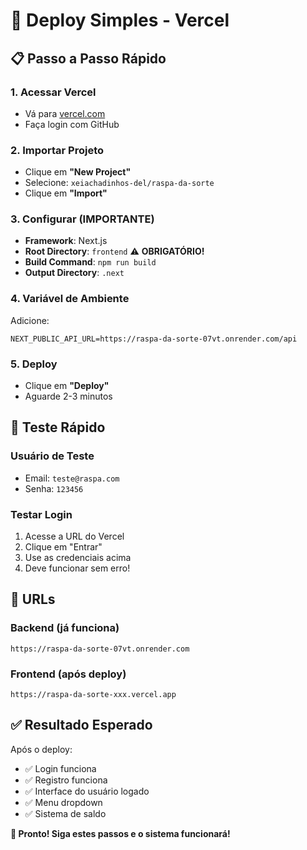 # 🚀 Deploy Simples - Vercel

## 📋 Passo a Passo Rápido

### 1. **Acessar Vercel**
- Vá para [vercel.com](https://vercel.com)
- Faça login com GitHub

### 2. **Importar Projeto**
- Clique em **"New Project"**
- Selecione: `xeiachadinhos-del/raspa-da-sorte`
- Clique em **"Import"**

### 3. **Configurar (IMPORTANTE)**
- **Framework**: Next.js
- **Root Directory**: `frontend` ⚠️ **OBRIGATÓRIO!**
- **Build Command**: `npm run build`
- **Output Directory**: `.next`

### 4. **Variável de Ambiente**
Adicione:
```
NEXT_PUBLIC_API_URL=https://raspa-da-sorte-07vt.onrender.com/api
```

### 5. **Deploy**
- Clique em **"Deploy"**
- Aguarde 2-3 minutos

## 🧪 Teste Rápido

### **Usuário de Teste**
- Email: `teste@raspa.com`
- Senha: `123456`

### **Testar Login**
1. Acesse a URL do Vercel
2. Clique em "Entrar"
3. Use as credenciais acima
4. Deve funcionar sem erro!

## 🎯 URLs

### **Backend (já funciona)**
```
https://raspa-da-sorte-07vt.onrender.com
```

### **Frontend (após deploy)**
```
https://raspa-da-sorte-xxx.vercel.app
```

## ✅ Resultado Esperado

Após o deploy:
- ✅ Login funciona
- ✅ Registro funciona
- ✅ Interface do usuário logado
- ✅ Menu dropdown
- ✅ Sistema de saldo

**🎉 Pronto! Siga estes passos e o sistema funcionará!** 